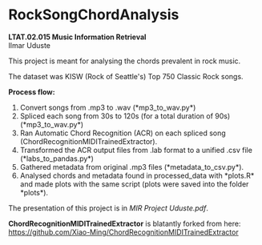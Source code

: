 # RockSongChordAnalysis
**LTAT.02.015 Music Information Retrieval**<br>
Ilmar Uduste

This project is meant for analysing the chords prevalent in rock music. 

The dataset was KISW (Rock of Seattle's) Top 750 Classic Rock songs.

**Process flow:**
<ol>
<li>Convert songs from .mp3 to .wav (*mp3_to_wav.py*)</li>
<li>Spliced each song from 30s to 120s (for a total duration of 90s)
 (*mp3_to_wav.py*)</li>
<li>Ran Automatic Chord Recognition (ACR) on each spliced song (ChordRecognitionMIDITrainedExtractor).</li>
<li>Transformed the ACR output files from .lab format to a unified .csv file (*labs_to_pandas.py*)</li>
<li>Gathered metadata from original .mp3 files (*metadata_to_csv.py*).</li>
<li>Analysed chords and metadata found in processed_data with *plots.R* and made plots with the same script (plots were saved into the folder *plots*).</li>

</ol>

The presentation of this project is in *MIR Project Uduste.pdf*.

**ChordRecognitionMIDITrainedExtractor** is blatantly forked from here: https://github.com/Xiao-Ming/ChordRecognitionMIDITrainedExtractor
